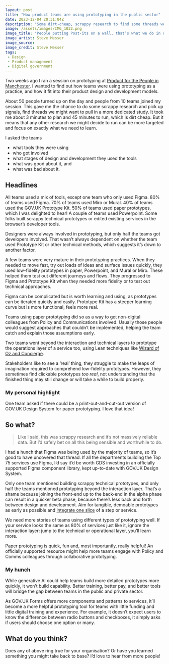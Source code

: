 ```yaml
---
layout: post
title: "How product teams are using prototyping in the public sector"
date: 2023-12-04 20:31:04Z
description: "Some dirt-cheap, scrappy research to find some threads we might pull."
image: /assets/images/IMG_1032.png
image_title: "People putting Post-its on a wall, that’s what we do in digital all the time, AI thinks it’s all we do"
image_artist: Steve Messer
image_source:
image_credit: Steve Messer
tags:
 - Design
 - Product management
 - Digital government
---
```


Two weeks ago I ran a session on prototyping at [Product for the People in Manchester](https://productforthepeople.xyz/three-for-2023-whats-next-75d1f4adc456). I wanted to find out how teams were using prototyping as a practice, and how it fit into their product design and development models.

About 50 people turned up on the day and people from 10 teams joined my session. This gave me the chance to do some scrappy research and pick up signals, find threads we might want to pull in a more dedicated study. It took me about 3 minutes to plan and 45 minutes to run, which is dirt cheap. But it means that any other research we might decide to run can be more targeted and focus on exactly what we need to learn.

I asked the teams

- what tools they were using
- who got involved
- what stages of design and development they used the tools
- what was good about it, and
- what was bad about it.

## Headlines

All teams used a mix of tools, except one team who only used Figma. 80% of teams used Figma. 70% of teams used Miro or Mural. 40% of teams used the GOV.‌UK Prototype Kit. 50% of teams used paper prototypes, which I was delighted to hear! A couple of teams used Powerpoint. Some folks built scrappy technical prototypes or edited existing services in the browser’s developer tools.

Designers were always involved in prototyping, but only half the teams got developers involved. That wasn’t always dependent on whether the team used Prototype Kit or other technical methods, which suggests it’s down to another factor.

A few teams were very mature in their prototyping practices. When they needed to move fast, try out loads of ideas and surface issues quickly, they used low-fidelity prototypes in paper, Powerpoint, and Mural or Miro. These helped them test out different journeys and flows. They progressed to Figma and Prototype Kit when they needed more fidelity or to test out technical approaches.

Figma can be complicated but is worth learning and using, as prototypes can be iterated quickly and easily. Prototype Kit has a steeper learning curve but is more functional, feels more real.

Teams using paper prototyping did so as a way to get non-digital colleagues from Policy and Communications involved. Usually those people would suggest approaches that couldn’t be implemented, helping the team catch and explain those assumptions early.

Two teams went beyond the interaction and technical layers to prototype the operations layer of a service too, using Lean techniques like [Wizard of Oz and Concierge](https://www.oreilly.com/library/view/the-lean-entrepreneur/9781118331866/xhtml/sec17.html).

Stakeholders like to see a ‘real’ thing, they struggle to make the leaps of imagination required to comprehend low-fidelity prototypes. However, they sometimes find clickable prototypes *too real*, not understanding that the finished thing may still change or will take a while to build properly.

### My personal highlight

One team asked if there could be a print-out-and-cut-out version of GOV.‌UK Design System for paper prototyping. I love that idea!

## So what?

> Like I said, this was scrappy research and it’s not massively reliable data. But I’d safely bet on all this being sensible and worthwhile to do.

I had a hunch that Figma was being used by the majority of teams, so it’s good to have uncovered that thread. If all the departments building the Top 75 services use Figma, I’d say it’d be worth GDS investing in an officially supported Figma component library, kept up-to-date with GOV.‌UK Design System.

Only one team mentioned building scrappy technical prototypes, and only half the teams mentioned prototyping beyond the interaction layer. That’s a shame because joining the front-end up to the back-end in the alpha phase can result in a quicker beta phase, because there’s less back and forth between design and development. Aim for tangible, demoable prototypes as early as possible and [integrate one slice](https://basecamp.com/shapeup/3.2-chapter-11#integrate-one-slice) of a step or service.

We need more stories of teams using different types of prototyping well. If your service looks the same as 80% of services just like it, ignore the interaction layer: jump to the technical or operational layer, you’ll learn more.

Paper prototyping is quick, fun and, most importantly, really helpful! An officially supported resource might help more teams engage with Policy and Comms colleagues through collaborative prototyping.

### My hunch

While generative AI could help teams build more detailed prototypes more quickly, it won’t build capability. Better training, better pay, and better tools will bridge the gap between teams in the public and private sector.

As GOV.UK Forms offers more components and patterns to services, it’ll become a more helpful prototyping tool for teams with little funding and little digital training and experience. For example, it doesn’t expect users to know the difference between radio buttons and checkboxes, it simply asks if users should choose one option or many.

## What do you think?

Does any of above ring true for your organisation? Or have you learned something you might take back to base? I’d love to hear from more people!
